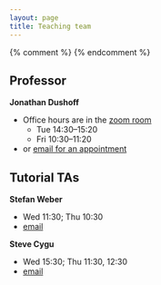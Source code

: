 ```yaml
---
layout: page
title: Teaching team
---
```


{% comment %} 
{% endcomment %} 

## Professor

__Jonathan Dushoff__

* Office hours are in the [zoom room](https://mcmaster.zoom.us/j/6566254502)
	* Tue 14:30–15:20
	* Fri 10:30–11:20
* or [email for an appointment](mailto:dushoff@mcmaster.ca)

## Tutorial TAs

__Stefan Weber__

* Wed 11:30; Thu 10:30 
* [email](mailto:s.d.weber.ont@gmail.com)

__Steve Cygu__

* Wed 15:30; Thu 11:30, 12:30
* [email](mailto:cygus@mcmaster.ca)
